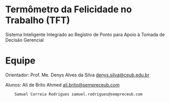 # Termômetro da Felicidade no Trabalho (TFT)
Sistema Inteligente Integrado ao Registro de Ponto para Apoio à Tomada de Decisão Gerencial

# Equipe
Orientador: Prof. Me. Denys Alves da Silva denys.silva@ceub.edu.br

Alunos: Ali de Brito Ahmed ali.brito@sempreceub.com

        Samuel Correia Rodrigues samuel.rodrigues@sempreceub.com
